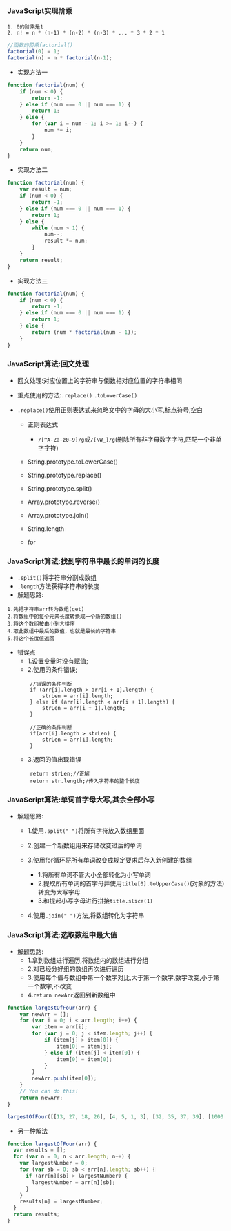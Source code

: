 ### JavaScript实现阶乘
```
1. 0的阶乘是1
2. n! = n * (n-1) * (n-2) * (n-3) * ... * 3 * 2 * 1
```

```javascript
//函数的阶乘factorial()
factorial(0) = 1;
factorial(n) = n * factorial(n-1);
```
- 实现方法一
```javascript
function factorial(num) {
    if (num < 0) {
        return -1;
    } else if (num === 0 || num === 1) {
        return 1;
    } else {
        for (var i = num - 1; i >= 1; i--) {
            num *= i;
        }
    }
    return num;
}
```
- 实现方法二
```javascript
function factorial(num) {
    var result = num;
    if (num < 0) {
        return -1;
    } else if (num === 0 || num === 1) {
        return 1;
    } else {
        while (num > 1) {
            num--;
            result *= num;
        }
    }
    return result;
}
```
- 实现方法三
```javascript
function factorial(num) {
    if (num < 0) {
        return -1;
    } else if (num === 0 || num === 1) {
        return 1;
    } else {
        return (num * factorial(num - 1));
    }
}
```

### JavaScript算法:回文处理
- 回文处理:对应位置上的字符串与倒数相对应位置的字符串相同
- 重点使用的方法:`.replace()` `.toLowerCase()`
- `.replace()`使用正则表达式来忽略文中的字母的大小写,标点符号,空白

  - 正则表达式

    - `/[^A-Za-z0–9]/g`或`/[\W_]/g`(删除所有非字母数字字符,匹配一个非单字字符)

  - String.prototype.toLowerCase()
  - String.prototype.replace()
  - String.prototype.split()
  - Array.prototype.reverse()
  - Array.prototype.join()
  - String.length
  - for
  
### JavaScript算法:找到字符串中最长的单词的长度
- `.split()`将字符串分割成数组
- `.length`方法获得字符串的长度
- 解题思路:
```
1.先把字符串arr转为数组(get)
2.将数组中的每个元素长度转换成一个新的数组()
3.将这个数组按由小到大排序
4.取此数组中最后的数值，也就是最长的字符串
5.将这个长度值返回
```
- 错误点
    - 1.设置变量时没有赋值;
    - 2.使用的条件错误;
    ```
        //错误的条件判断
        if (arr[i].length > arr[i + 1].length) {
            strLen = arr[i].length;
        } else if (arr[i].length < arr[i + 1].length) {
            strLen = arr[i + 1].length;
        }
    ```
    ```
        //正确的条件判断
        if(arr[i].length > strLen) {
            strLen = arr[i].length;
        }
    ```
    - 3.返回的值出现错误
    ```
        return strLen;//正解
        return str.length;/传入字符串的整个长度
    ```
### JavaScript算法:单词首字母大写,其余全部小写
- 解题思路:
    - 1.使用`.split(" ")`将所有字符放入数组里面
    - 2.创建一个新数组用来存储改变过后的单词
    - 3.使用for循环将所有单词改变成规定要求后存入新创建的数组

        - 1.将所有单词不管大小全部转化为小写单词
        - 2.提取所有单词的首字母并使用`title[0].toUpperCase()`(对象的方法)转变为大写字母
        - 3.和提起小写字母进行拼接`title.slice(1)`

    - 4.使用`.join(" ")`方法,将数组转化为字符串
### JavaScript算法:选取数组中最大值
- 解题思路:
    - 1.拿到数组进行遍历,将数组内的数组进行分组
    - 2.对已经分好组的数组再次进行遍历
    - 3.使用每个值与数组中第一个数字对比,大于第一个数字,数字改变,小于第一个数字,不改变
    - 4.`return newArr`返回到新数组中
```javascript
function largestOfFour(arr) {
    var newArr = [];
    for (var i = 0; i < arr.length; i++) {
        var item = arr[i];
        for (var j = 0; j < item.length; j++) {
            if (item[j] > item[0]) {
                item[0] = item[j];
            } else if (item[j] < item[0]) {
                item[0] = item[0];
            }
        }
        newArr.push(item[0]);
    }
    // You can do this!
    return newArr;
}

largestOfFour([[13, 27, 18, 26], [4, 5, 1, 3], [32, 35, 37, 39], [1000, 1001, 857, 1]]);
```
- 另一种解法      
```javascript
function largestOfFour(arr) {
  var results = [];
  for (var n = 0; n < arr.length; n++) {
    var largestNumber = 0;
    for (var sb = 0; sb < arr[n].length; sb++) {
      if (arr[n][sb] > largestNumber) {
        largestNumber = arr[n][sb];
      }
    }
    results[n] = largestNumber;
  }
  return results;
}
```